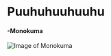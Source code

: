 # Puuhuhuuhuuhu
#### -Monokuma
![Image of Monokuma](https://static.wikia.nocookie.net/voicelines/images/d/dd/DR1_Monokuma.png/revision/latest?cb=20200801205720)

